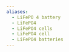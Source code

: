```yaml
---
aliases:
  - LiFePO 4 battery
  - LiFePO4
  - LiFePO4 cells
  - LiFePO4 cell
  - LiFePO4 batteries
---
```

